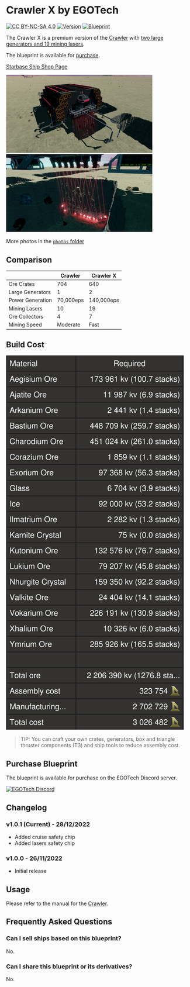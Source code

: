 # Crawler X by EGOTech

[![CC BY-NC-SA 4.0](https://img.shields.io/badge/License-CC%20BY--NC--SA%204.0-lightgrey.svg)](http://creativecommons.org/licenses/by-nc-sa/4.0/)
[![Version](https://img.shields.io/static/v1?label=Version&message=1.0.1&color=blue)](#changelog)
[![Blueprint](https://img.shields.io/static/v1?label=Blueprint&message=For%20Sale&color=brightgreen)](#purchase-blueprint)

The Crawler X is a premium version of the [Crawler](../) with [two large generators and 19 mining lasers](#comparison).

The blueprint is available for [purchase](#purchase-blueprint).

[Starbase Ship Shop Page](https://sb-creators.org/makers/Egomaniac/ship/Crawler%20X)

<img src="photos/20221125195354_1.jpg" alt="Crawler X" width="400" /> <img src="photos/20221125195417_1.jpg" alt="Crawler X" width="400" />

More photos in the [`photos` folder](photos)

## Comparison

|   | Crawler | Crawler X |
|---|---|---|
| Ore Crates | 704 | 640 |
| Large Generators | 1 | 2 |
| Power Generation | 70,000eps | 140,000eps |
| Mining Lasers | 10 | 19 |
| Ore Collectors | 4 | 7 |
| Mining Speed | Moderate | Fast |

## Build Cost

![Ship Build Cost](images/build_cost.png)

> TIP: You can craft your own crates, generators, box and triangle thruster components (T3) and ship tools to reduce assembly cost.

## Purchase Blueprint

The blueprint is available for purchase on the EGOTech Discord server.

[![EGOTech Discord](https://discordapp.com/api/guilds/1013328685564178472/widget.png?style=banner2)](https://discord.gg/BKwVGvncmN)

## Changelog

### v1.0.1 (Current) - 28/12/2022

- Added cruise safety chip
- Added lasers safety chip

### v1.0.0 - 26/11/2022

- Initial release

## Usage

Please refer to the manual for the [Crawler](../).

## Frequently Asked Questions

### Can I sell ships based on this blueprint?

No.

### Can I share this blueprint or its derivatives?

No.

